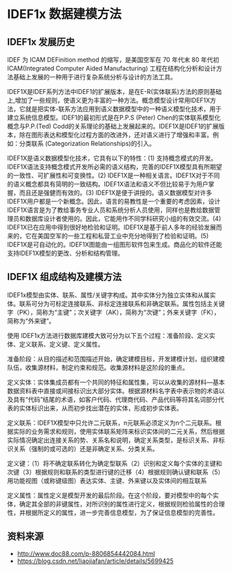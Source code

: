 # IDEF1x 数据建模方法

## IDEF1x 发展历史
IDEF 为 ICAM DEFinition method 的缩写，是美国空军在 70 年代末 80 年代初 ICAM(Integrated Computer Aided Manufacturing) 工程在结构化分析和设计方法基础上发展的一种用于进行复杂系统分析与设计的方法工具。

IDEF1X是IDEF系列方法中IDEF1的扩展版本，是在E-R(实体联系)方法的原则基础上,增加了一些规则，使语义更为丰富的一种方法。概念模型设计常用IDEF1X方法，它就是把实体-联系方法应用到语义数据模型中的一种语义模型化技术，用于建立系统信息模型。IDEF1的最初形式是在P.P.S (Peter) Chen的实体联系模型化概念与P.P.(Ted) Codd的关系理论的基础上发展起来的。IDEF1X是IDEF1的扩展版本，除在图形表达和模型化过程方面的改进外，还对语义进行了增强和丰富。例如：分类联系 (Categorization Relationships)的引入。

IDEF1X是语义数据模型化技术，它具有以下的特性：(1)   支持概念模式的开发。IDEF1X语法支持概念模式开发所必需的语义结构，完善的IDEF1X模型具有所期望的一致性、可扩展性和可变换性。(2)  IDEF1X是一种相关语言。IDEF1X对于不同的语义概念都具有简明的一致结构。IDEF1X语法和语义不但比较易于为用户掌握，而且还是强健而有效的。(3)  IDEF1X是便于讲授的。语义数据模型对许多IDEF1X用户都是一个新概念。因此，语言的易教性是一个重要的考虑因素，设计IDEF1X语言是为了教给事务专业人员和系统分析人员使用，同样也是教给数据管理员和数据库设计者使用的。因此，它能用作不同学科研究小组的有效交流。(4)   IDEF1X已在应用中得到很好地检验和证明。IDEF1X是基于前人多年的经验发展而来的，它在美国空军的一些工程和私营工业中充分地得到了检验和证明。(5) IDEF1X是可自动化的。IDEF1X图能由一组图形软件包来生成。商品化的软件还能支持IDEF1X模型的更改、分析和结构管理。

## IDEF1X 组成结构及建模方法

IDEF1x模型由实体、联系、属性/关键字构成。其中实体分为独立实体和从属实体。联系可分为可标定连接联系、非标定连接联系和非确定联系。属性包括主关键字（PK），简称为“主键”；次关键字（AK），简称为“次键”；外来关键字（FK），简称为“外来键”。

使用  IDEF1x方法进行数据库建模大致可分为以下五个过程：准备阶段、定义实体、定义联系、定义键、定义属性。

准备阶段：从目的描述和范围描述开始，确定建模目标，开发建模计划，组织建模队伍，收集源材料，制定约束和规范。收集源材料是这阶段的重点。

定义实体：实体集成员都有一个共同的特征和属性集，可以从收集的源材料—基本数据资料表中直接或间接标识出大部分实体。根据源材料名字表中表示物的术语以及具有“代码”结尾的术语，如客户代码、代理商代码、产品代码等将其名词部分代表的实体标识出来，从而初步找出潜在的实体，形成初步实体表。

定义联系：IDEF1X模型中只允许二元联系，n元联系必须定义为n个二元联系。根据实际的业务需求和规则，使用实体联系矩阵来标识实体间的二元关系，然后根据实际情况确定出连接关系的势、关系名和说明，确定关系类型，是标识关系、非标识关系（强制的或可选的）还是非确定关系、分类关系。

定义键：（1）将不确定联系转化为确定型联系（2）识别和定义每个实体的主键和次键（3）根据规则和联系的类型进行键的迁移（4）根据规则确认键和联系（5）用功能视图（或称键级图）表达实体、主键、外来键以及实体间的相互联系

定义属性：属性定义是模型开发的最后阶段。在这个阶段，要对模型中的每个实体，确定其全部的非键属性，对所识别的属性进行定义，根据规则检验属性的合理性，并根据所定义的属性，进一步完善信息模型，为了保证信息模型的完善性。

## 资料来源
- http://www.doc88.com/p-8806854442084.html
- https://blog.csdn.net/liaojiafan/article/details/5699425

